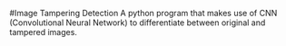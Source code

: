 #Image Tampering Detection
A python program that makes use of CNN (Convolutional Neural Network) to differentiate between original and tampered images.
